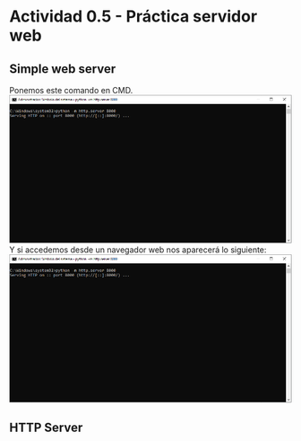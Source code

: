 # Actividad 0.5 - Práctica servidor web
## Simple web server
Ponemos este comando en CMD.
![Primerp paso Python](https://github.com/AsdrubalCarbajosa/Servicios-de-Red-e-Internet/blob/main/0/p/1.PNG)
Y si accedemos desde un navegador web nos aparecerá lo siguiente:
![Primerp paso Python](https://github.com/AsdrubalCarbajosa/Servicios-de-Red-e-Internet/blob/main/0/p/1.PNG)

## HTTP Server
